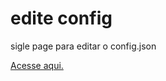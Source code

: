 # edite config
 sigle page para editar o config.json

[Acesse aqui.](https://leonardoconstantino.github.io/edite-config/)
